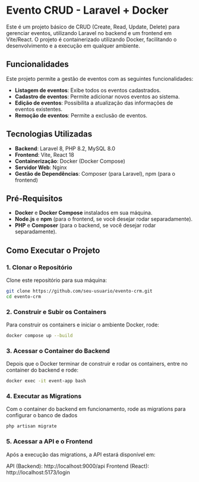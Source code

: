 # Evento CRUD - Laravel + Docker

Este é um projeto básico de CRUD (Create, Read, Update, Delete) para gerenciar eventos, utilizando Laravel no backend e um frontend em Vite/React. O projeto é containerizado utilizando Docker, facilitando o desenvolvimento e a execução em qualquer ambiente.

## Funcionalidades

Este projeto permite a gestão de eventos com as seguintes funcionalidades:

- **Listagem de eventos**: Exibe todos os eventos cadastrados.
- **Cadastro de eventos**: Permite adicionar novos eventos ao sistema.
- **Edição de eventos**: Possibilita a atualização das informações de eventos existentes.
- **Remoção de eventos**: Permite a exclusão de eventos.

## Tecnologias Utilizadas

- **Backend**: Laravel 8, PHP 8.2, MySQL 8.0
- **Frontend**: Vite, React 18
- **Containerização**: Docker (Docker Compose)
- **Servidor Web**: Nginx
- **Gestão de Dependências**: Composer (para Laravel), npm (para o frontend)

## Pré-Requisitos

- **Docker** e **Docker Compose** instalados em sua máquina.
- **Node.js** e **npm** (para o frontend, se você desejar rodar separadamente).
- **PHP** e **Composer** (para o backend, se você desejar rodar separadamente).

## Como Executar o Projeto

### 1. Clonar o Repositório

Clone este repositório para sua máquina:

```bash
git clone https://github.com/seu-usuario/evento-crm.git
cd evento-crm
```

### 2. Construir e Subir os Containers
Para construir os containers e iniciar o ambiente Docker, rode:
```bash
docker compose up --build
```

### 3. Acessar o Container do Backend
Depois que o Docker terminar de construir e rodar os containers, entre no container do backend e rode:
```bash
docker exec -it event-app bash
```
### 4. Executar as Migrations
Com o container do backend em funcionamento, rode as migrations para configurar o banco de dados
```bash
php artisan migrate
```

### 5. Acessar a API e o Frontend
Após a execução das migrations, a API estará disponível em:

API (Backend): http://localhost:9000/api
Frontend (React): http://localhost:5173/login
